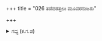 +++
title = "026 ತಡೆದರತ್ತಲು ಮೂವರನುಜರು"

+++

<details><summary>ಗದ್ಯ (ಕ.ಗ.ಪ) </summary>

26. 'ಮೂವರು ತಮ್ಮಂದಿರು ಏಕೆ ಬರಲಿಲ್ಲ ? ಅವರಿಗೆ ಏನು ಅನಾಹುತವಾಯಿತೋ ? ವಿಚಿತ್ರವಾಯಿತಲ್ಲಾ ? ಭೀಮಸೇನ, ನೀನು ತಡಮಾಡದೆ ಹೋಗಿ ಬೇಗ ಬಾ' ಎಂದು ಧರ್ಮಜ ಹೇಳಲು, ಭೀಮನು ಅಣ್ಣನಾಜ್ಞೆಯನ್ನು ಒಪ್ಪಿ ಹೊರಟು, ಅದ್ಭುತವನ್ನು ಕಂಡನು.
</details>
